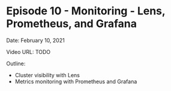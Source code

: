# Episode 10 - Monitoring - Lens, Prometheus, and Grafana

Date: February 10, 2021

Video URL: TODO

Outline:

  - Cluster visibility with Lens
  - Metrics monitoring with Prometheus and Grafana
